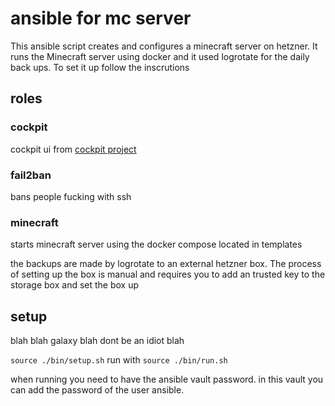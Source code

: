 # ansible for mc server 
This ansible script creates and configures a minecraft server on hetzner. It runs the Minecraft server using docker and it used logrotate for the daily back ups.
To set it up follow the inscrutions 


## roles
### cockpit
cockpit ui from [cockpit project](https://cockpit-project.org/running)

### fail2ban
bans people fucking with ssh

### minecraft
starts minecraft server using the docker compose located in templates

the backups are made by logrotate to an external hetzner box. The process of setting up the box is manual and requires you to add an trusted key to the storage box and set the box up

## setup
blah blah galaxy blah dont be an idiot blah

`source ./bin/setup.sh`
run with `source ./bin/run.sh`

when running you need to have the ansible vault password. in this vault you can add the password of the user ansible. 